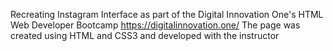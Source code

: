 Recreating Instagram Interface as part of the Digital Innovation One's HTML Web Developer Bootcamp https://digitalinnovation.one/
The page was created using HTML and CSS3 and developed with the instructor
